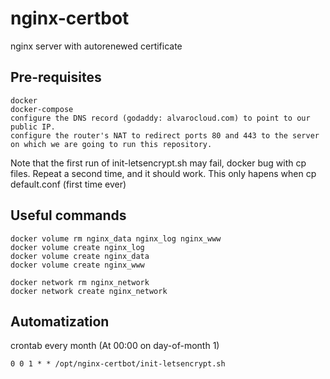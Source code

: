 # nginx-certbot
nginx server with autorenewed certificate


## Pre-requisites
```
docker
docker-compose
configure the DNS record (godaddy: alvarocloud.com) to point to our public IP.
configure the router's NAT to redirect ports 80 and 443 to the server on which we are going to run this repository.
```

Note that the first run of init-letsencrypt.sh may fail, docker bug with cp files. Repeat a second time, and it should work. This only hapens when cp default.conf (first time ever)

## Useful commands
```
docker volume rm nginx_data nginx_log nginx_www
docker volume create nginx_log
docker volume create nginx_data
docker volume create nginx_www

docker network rm nginx_network
docker network create nginx_network
```

## Automatization
crontab every month (At 00:00 on day-of-month 1)
```
0 0 1 * * /opt/nginx-certbot/init-letsencrypt.sh
```
